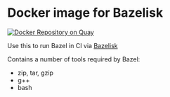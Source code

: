 # Docker image for Bazelisk

[![Docker Repository on Quay](https://quay.io/repository/dvulpe/docker-bazelisk/status "Docker Repository on Quay")](https://quay.io/repository/dvulpe/docker-bazelisk)

Use this to run Bazel in CI via [Bazelisk](https://github.com/bazelbuild/bazelisk)

Contains a number of tools required by Bazel:
* zip, tar, gzip
* g++
* bash
